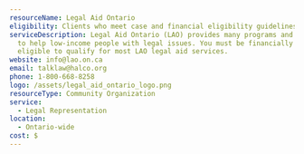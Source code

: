 ```yaml
---
resourceName: Legal Aid Ontario
eligibility: Clients who meet case and financial eligibility guidelines
serviceDescription: Legal Aid Ontario (LAO) provides many programs and services
  to help low-income people with legal issues. You must be financially
  eligible to qualify for most LAO legal aid services.
website: info@lao.on.ca
email: talklaw@halco.org
phone: 1‑800‑668‑8258
logo: /assets/legal_aid_ontario_logo.png
resourceType: Community Organization
service:
  - Legal Representation
location:
  - Ontario-wide
cost: $
---
```

